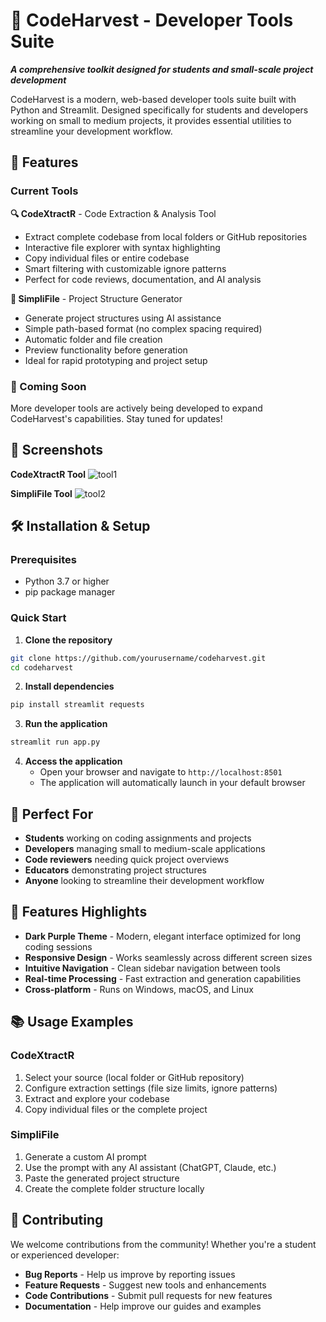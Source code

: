 # 🌾 CodeHarvest - Developer Tools Suite

***A comprehensive toolkit designed for students and small-scale project development***

CodeHarvest is a modern, web-based developer tools suite built with Python and Streamlit. Designed specifically for students and developers working on small to medium projects, it provides essential utilities to streamline your development workflow.

## 🚀 Features

### Current Tools

**🔍 CodeXtractR** - Code Extraction & Analysis Tool
* Extract complete codebase from local folders or GitHub repositories
* Interactive file explorer with syntax highlighting
* Copy individual files or entire codebase
* Smart filtering with customizable ignore patterns
* Perfect for code reviews, documentation, and AI analysis

**📁 SimpliFile** - Project Structure Generator
* Generate project structures using AI assistance
* Simple path-based format (no complex spacing required)
* Automatic folder and file creation
* Preview functionality before generation
* Ideal for rapid prototyping and project setup

### 🔮 Coming Soon
More developer tools are actively being developed to expand CodeHarvest's capabilities. Stay tuned for updates!

## 📸 Screenshots

**CodeXtractR Tool**
![tool1](https://github.com/user-attachments/assets/a04bddd3-8fbf-4208-b124-ebb0f6243b40)


**SimpliFile Tool**
![tool2](https://github.com/user-attachments/assets/117c54d2-0d21-4f5d-8da7-4ec45dbb13fc)




## 🛠️ Installation & Setup

### Prerequisites
* Python 3.7 or higher
* pip package manager

### Quick Start
1. **Clone the repository**

```bash
git clone https://github.com/yourusername/codeharvest.git
cd codeharvest
```

2. **Install dependencies**

```bash
pip install streamlit requests
```

3. **Run the application**

```bash
streamlit run app.py
```

4. **Access the application**
   * Open your browser and navigate to `http://localhost:8501`
   * The application will automatically launch in your default browser

## 🎯 Perfect For
* **Students** working on coding assignments and projects
* **Developers** managing small to medium-scale applications
* **Code reviewers** needing quick project overviews
* **Educators** demonstrating project structures
* **Anyone** looking to streamline their development workflow

## 🎨 Features Highlights
* **Dark Purple Theme** - Modern, elegant interface optimized for long coding sessions
* **Responsive Design** - Works seamlessly across different screen sizes
* **Intuitive Navigation** - Clean sidebar navigation between tools
* **Real-time Processing** - Fast extraction and generation capabilities
* **Cross-platform** - Runs on Windows, macOS, and Linux

## 📚 Usage Examples

### CodeXtractR
1. Select your source (local folder or GitHub repository)
2. Configure extraction settings (file size limits, ignore patterns)
3. Extract and explore your codebase
4. Copy individual files or the complete project

### SimpliFile
1. Generate a custom AI prompt
2. Use the prompt with any AI assistant (ChatGPT, Claude, etc.)
3. Paste the generated project structure
4. Create the complete folder structure locally

## 🤝 Contributing
We welcome contributions from the community! Whether you're a student or experienced developer:
* **Bug Reports** - Help us improve by reporting issues
* **Feature Requests** - Suggest new tools and enhancements
* **Code Contributions** - Submit pull requests for new features
* **Documentation** - Help improve our guides and examples
